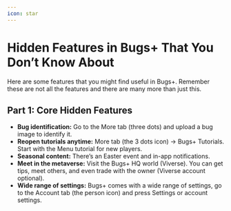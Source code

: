```yaml
---
icon: star
---
```


# Hidden Features in Bugs+ That You Don’t Know About

Here are some features that you might find useful in Bugs+. Remember these are not all the features and there are many more than just this.

## Part 1: Core Hidden Features

* **Bug identification:** Go to the More tab (three dots) and upload a bug image to identify it.
* **Reopen tutorials anytime:** More tab (the 3 dots icon) → Bugs+ Tutorials. Start with the Menu tutorial for new players.
* **Seasonal content:** There’s an Easter event and in-app notifications.
* **Meet in the metaverse:** Visit the Bugs+ HQ world (Viverse). You can get tips, meet others, and even trade with the owner (Viverse account optional).
* **Wide range of settings:** Bugs+ comes with a wide range of settings, go to the Account tab (the person icon) and press Settings or account settings.
